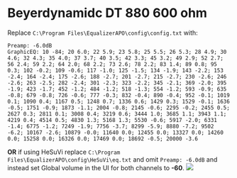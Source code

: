 # Beyerdynamidc DT 880 600 ohm
Replace `C:\Program Files\EqualizerAPO\config\config.txt` with:
```
Preamp: -6.0dB
GraphicEQ: 10 -84; 20 6.0; 22 5.9; 23 5.8; 25 5.5; 26 5.3; 28 4.9; 30 4.6; 32 4.3; 35 4.0; 37 3.7; 40 3.5; 42 3.3; 45 3.2; 49 2.9; 52 2.7; 56 2.4; 59 2.2; 64 2.0; 68 2.2; 73 2.6; 78 2.2; 83 1.4; 89 0.8; 95 0.3; 102 -0.2; 109 -0.6; 117 -1.0; 125 -1.5; 134 -1.9; 143 -2.2; 153 -2.4; 164 -2.4; 175 -2.6; 188 -2.7; 201 -2.7; 215 -2.7; 230 -2.6; 246 -2.6; 263 -2.5; 282 -2.4; 301 -2.3; 323 -2.2; 345 -2.1; 369 -2.0; 395 -1.9; 423 -1.7; 452 -1.2; 484 -1.2; 518 -1.3; 554 -1.2; 593 -0.9; 635 -0.8; 679 -0.8; 726 -0.6; 777 -0.3; 832 -0.4; 890 -0.4; 952 -0.1; 1019 0.1; 1090 0.4; 1167 0.5; 1248 0.7; 1336 0.6; 1429 0.3; 1529 -0.1; 1636 -0.5; 1751 -0.9; 1873 -1.1; 2004 -0.8; 2145 -0.6; 2295 -0.2; 2455 0.5; 2627 0.3; 2811 0.1; 3008 0.4; 3219 0.6; 3444 1.0; 3685 1.1; 3943 1.1; 4219 0.4; 4514 0.5; 4830 1.3; 5168 1.3; 5530 -0.6; 5917 -2.0; 6331 -1.4; 6775 -1.2; 7249 -1.9; 7756 -3.7; 8299 -5.9; 8880 -7.2; 9502 -6.2; 10167 -2.6; 10879 -0.0; 11640 0.0; 12455 0.0; 13327 0.0; 14260 0.0; 15258 0.0; 16326 0.0; 17469 0.0; 18692 -0.5; 20000 -3.6
```
**OR** if using HeSuVi replace `C:\Program Files\EqualizerAPO\config\HeSuVi\eq.txt` and omit `Preamp: -6.0dB` and instead set Global volume in the UI for both channels to **-60**.
![](https://raw.githubusercontent.com/jaakkopasanen/AutoEq/master/results/SBAF-Serious/innerfidelity/onear/Beyerdynamidc%20DT%20880%20600%20ohm/Beyerdynamidc%20DT%20880%20600%20ohm.png)